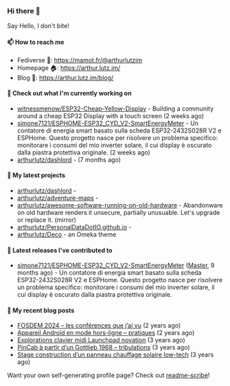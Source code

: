 ### Hi there 👋

Say Hello, I don't bite!

#### 📫 How to reach me

- Fediverse 🐘: https://mamot.fr/@arthurlutzim
- Homepage 🏠: https://arthur.lutz.im/
- Blog 📰: https://arthur.lutz.im/blog/

#### 👷 Check out what I'm currently working on

- [witnessmenow/ESP32-Cheap-Yellow-Display](https://github.com/witnessmenow/ESP32-Cheap-Yellow-Display) - Building a community around a cheap ESP32 Display with a touch screen (2 weeks ago)
- [simone7121/ESPHOME-ESP32_CYD_V2-SmartEnergyMeter](https://github.com/simone7121/ESPHOME-ESP32_CYD_V2-SmartEnergyMeter) - Un contatore di energia smart basato sulla scheda ESP32-2432S028R V2 e ESPHome. Questo progetto nasce per risolvere un problema specifico: monitorare i consumi del mio inverter solare, il cui display è oscurato dalla piastra protettiva originale. (2 weeks ago)
- [arthurlutz/dashlord](https://github.com/arthurlutz/dashlord) -  (7 months ago)

#### 🌱 My latest projects

- [arthurlutz/dashlord](https://github.com/arthurlutz/dashlord) - 
- [arthurlutz/adventure-maps](https://github.com/arthurlutz/adventure-maps) - 
- [arthurlutz/awesome-software-running-on-old-hardware](https://github.com/arthurlutz/awesome-software-running-on-old-hardware) - Abandonware on old hardware renders it unsecure, partially unusuable. Let&#39;s upgrade or replace it. (mirror)
- [arthurlutz/PersonalDataDotIO.github.io](https://github.com/arthurlutz/PersonalDataDotIO.github.io) - 
- [arthurlutz/Deco](https://github.com/arthurlutz/Deco) - an Omeka theme

#### 🔭 Latest releases I've contributed to

- [simone7121/ESPHOME-ESP32_CYD_V2-SmartEnergyMeter](https://github.com/simone7121/ESPHOME-ESP32_CYD_V2-SmartEnergyMeter) ([Master](https://github.com/simone7121/ESPHOME-ESP32_CYD_V2-SmartEnergyMeter/releases/tag/Master), 9 months ago) - Un contatore di energia smart basato sulla scheda ESP32-2432S028R V2 e ESPHome. Questo progetto nasce per risolvere un problema specifico: monitorare i consumi del mio inverter solare, il cui display è oscurato dalla piastra protettiva originale.

#### 📜 My recent blog posts

- [FOSDEM 2024 – les conférences que j’ai vu](https://arthur.lutz.im/blog/2024/02/22/fosdem-2024-les-conferences-que-jai-vu/) (2 years ago)
- [Appareil Android en mode hors-ligne – pratiques](https://arthur.lutz.im/blog/2022/10/17/appareil-android-en-mode-hors-ligne-pratiques/) (2 years ago)
- [Explorations clavier midi Launchpad novation](https://arthur.lutz.im/blog/2022/02/28/explorations-clavier-midi-launchpad-novation/) (3 years ago)
- [PinCab à partir d’un Gottlieb 1968 – tribulations](https://arthur.lutz.im/blog/2022/02/27/pincab-a-partir-dun-gottlieb-1968-tribulations/) (3 years ago)
- [Stage construction d’un panneau chauffage solaire low-tech](https://arthur.lutz.im/blog/2022/02/27/stage-construction-dun-panneau-chauffage-solaire-low-tech/) (3 years ago)

Want your own self-generating profile page? Check out [readme-scribe](https://github.com/muesli/readme-scribe)!
